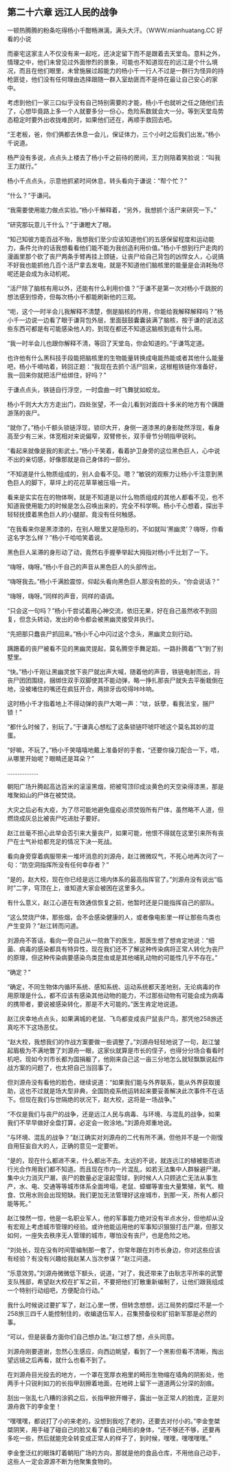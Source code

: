 ## 第二十六章 远江人民的战争
一顿热腾腾的粉条吃得杨小千酣畅淋漓，满头大汗。（WWW.mianhuatang.CC 好看的小说

而豪宅这家主人不仅没有来一起吃，还决定留下而不是跟着去天堂岛。意料之外，情理之中，他们未曾见过外面惨烈的景象，可能也不知道现在的远江是个什么境况，而且在他们眼里，未曾施展过超能力的杨小千一行人不过是一群行为怪异的持枪匪徒，他们没有任何理由选择跟随一群入室劫匪而不是待在最让自己安心的家中。

考虑到他们一家三口似乎没有自己特别需要的才能，杨小千也就听之任之随他们去了，心想毕竟路上多一个人就要多分一份心，危险系数就会大一分。等到天堂岛势态稳定时要外出收拢难民时，如果他们还在，再顺手救回去吧。

“王老板，爸，你们俩都去休息一会儿，保证体力，三个小时之后我们出发。”杨小千说道。

杨严没有多说，点点头上楼去了杨小千之前待的房间，王力则陪着笑脸说：“叫我王力就行。”

杨小千点点头，示意他抓紧时间休息，转头看向于谦说：“帮个忙？”

“什么？”于谦问。

“我需要使用能力做点实验。”杨小千解释着，“另外，我想抓个活尸来研究一下。”

“研究那玩意儿干什么？”于谦瞪大了眼。

“知己知彼方能百战不殆，我想我们至少应该知道他们的五感保留程度和运动能力，条件允许的话我想看看他们能不能为我创造利用价值。”杨小千想到行尸走肉的漫画里那个砍了丧尸两条手臂再挂上颈链，让丧尸给自己背包的凶悍女人，心说搞不好我也能抓他几百个活尸拿去发电，就是不知道他们脑核里的能量是会消耗殆尽呢还是会成为永动机呢。

“活尸除了脑核有用以外，还能有什么利用价值？”于谦不是第一次对杨小千跳脱的想法感到惊奇，但每次杨小千都能刷新他的三观。

“呃，这个一时半会儿我解释不清楚，倒是脑核的作用，你能给我解释解释吗？”杨小千一边说一边看了眼于谦背包外层，里面鼓鼓囊囊装满了脑核，按于谦的说法这些东西可都是有可能感染他人的，到现在都还不知道这脑核到底有什么用。

“我一时半会儿也跟你解释不清，等回了天堂岛，你会知道的。”于谦笃定道。

也许他有什么黑科技手段能把脑核里的生物能量转换成电能热能或者其他什么能量吧，杨小千嘀咕着，转回正题：“我现在去抓个活尸回来，这根粗铁链你准备好，我一回来你就把活尸给绑住，好吗？”

于谦点点头，铁链自行浮空，一时盘曲一时飞舞犹如蛟龙。

杨小千则大大方方走出门，四处张望，不一会儿看到对面四十多米的地方有个蹒跚游荡的丧尸。

“就你了。”杨小千额头锁链浮现，锁印大开，身侧一道漆黑的身影陡然浮现，看身高至少有三米，体宽相对来说偏窄，双臂修长，双手骨节分明指甲锐利。

“看起来就像是我的影武士。”杨小千笑着，看着护卫身旁的这位黑色巨人，心中说不出的亲切感，好像那就是自己身体的一部分。

“不知道是什么物质组成的，别人会看不见。嗯？”敏锐的观察力让杨小千注意到黑色巨人的脚下，草坪上的花花草草被压塌一片。

看来是实实在在的物体啊，就是不知道是以什么物质组成的其他人都看不见，也不知道我使用能力的时候是怎么召唤出来的，完全不科学啊。杨小千心想着，探出手轻轻抚摸着黑色巨人的小腿部，竟没有任何触感。

“在我看来你是黑漆漆的，在别人眼里又是隐形的，不如就叫‘黑幽灵’？嗨呀，你看这名字怎么样？”杨小千哈哈笑着说。

黑色巨人呆滞的身形动了动，竟然右手握拳举起大拇指对杨小千比划了一下。

“嗨呀，嗨呀。”杨小千自己的声音从黑色巨人的头部传出。

“嗨呀我去。”杨小千满脸震惊，仰起头看向黑色巨人那没有脸的头，“你会说话？”

“嗨呀，嗨呀。”同样的声音，同样的语调。

“只会这一句吗？”杨小千尝试着用心神交流，依旧无果，好在自己虽然收不到回复，但念头转动，发出的命令都会被黑幽灵接受并执行。

“先把那只蠢丧尸抓回来。”杨小千心中闪过这个念头，黑幽灵立刻行动。

蹒跚着的丧尸被看不见的黑幽灵提起，莫名腾空手舞足蹈，一路扑腾着“飞”到了别墅里。

“快。”杨小千刚让黑幽灵放下丧尸就出声大喊，随着他的声音，铁链电射而出，将丧尸团团围绕，捆绑住双手双脚使其不能动弹，略一挣扎那丧尸就失去平衡栽倒在地，没被堵住的嘴还在疯狂开合，两排牙齿咬得咔咔响。

这时杨小千才指着地上不得动弹的丧尸大喝一声：“呔，妖孽，看我法宝，捆尸锁！”

“都什么时候了，别玩了。”于谦真心想松了这条锁链吓唬吓唬这个莫名其妙的混蛋。

“好嘛，不玩了。”杨小千笑嘻嘻地戴上准备好的手套，“还要你操刀配合一下，唔，从哪里开始呢？眼睛还是耳朵？”

………………

朝阳广场升腾起高达百米的滚滚黑烟，把被穹顶印成淡黄色的天空染得漆黑，那是堆聚如山的尸体在被焚烧。

大灾之后必有大疫，为了尽可能地避免瘟疫必须焚毁所有尸体，虽然略不人道，但燃烧成灰总比被丧尸吃进肚子要好。

赵江丝毫不担心此举会否引来大量丧尸，如果可能，他恨不得就在这里引来所有丧尸在士气补给都充足的情况下决一死战。

看向身旁穿着病服带来一堆坏消息的刘源舟，赵江微微叹气，不死心地再次问了一句：“防空洞指挥所没有任何幸存者？”

“是的，赵大校，现在你已经是远江境内体系的最高指挥官了。”刘源舟没有说出“临时”二字，穹顶在上，谁知道大家会被困在这里多久。

有什么意义，赵江心道在有效通信恢复之前，他暂时还是只能指挥自己的部队。

“这么焚烧尸体，那些烟，会不会感染健康的人，或者像电影里一样让那些鸟类也产生变异？”赵江转而问道。

刘源舟不答话，看向一旁自己从一院救下的医生，那医生想了想肯定地说：“细菌、病毒的感染都具有特异性，现在我们还不了解这种传染病将正常人转化为丧尸的原理，但这种传染病要感染鸟类昆虫或是其他哺乳动物的可能性几乎不存在。”

“确定？”

“确定，不同生物体内循环系统、感知系统、运动系统都天差地别，无论病毒的作用原理是什么，都不应该有感染其他动物的能力，不过那些动物有可能会成为病毒的携带者，要说被感染转化，那是不大可能的。”医生肯定地说道。

赵江庆幸地点点头，如果满城的老鼠、飞鸟都变成丧尸鼠丧尸鸟，那凭他258旅还真吃不下这场恶仗。

“赵大校，我想我们的作战方案要做一些调整了。”刘源舟轻轻地说了一句，赵江皱起眉极为不满地瞥了刘源舟一眼，这家伙就算是市长的侄子，也得分分场合看看时机吧，现如今刘市长都为国捐躯了，他刚来自己这一亩三分地怎么就轻飘飘说起作战方案的问题了，也太把自己当回事了。

但刘源舟没有看他的脸色，继续说道：“如果我们能与外界联系，能从外界获取援助，这也不过就是场大型非典，全国防疫系统运转起来要妥善解决此次事件不在话下。但现在我们与世隔绝的状况下，赵大校，这将是一场战争。”

“不仅是我们与丧尸的战争，还是远江人民与病毒、与环境、与混乱的战争，如果我们不早早做好全盘打算，必定会一败涂地。”刘源舟郑重地说。

“与环境、混乱的战争？”赵江确实对刘源舟的二代有所不满，但他并不是一个刚愎自用狂妄自大的人，正确的意见一定要听。

“是的，现在什么都进不来，什么都出不去。太远的不说，就连远江的植被能否进行光合作用我们都不知道。而且现在市内一片混乱，如若无法集中人群躲避尸潮，集中火力消灭尸潮，丧尸的数量必定滚起雪球，到时候人人只顾逃亡无法从事生产，水、电、交通等等城市体系全面垮塌，老鼠、蟑螂等害虫大量繁殖，氧气、粮食、饮用水则会出现短缺。我们更加无法管理好这座城市，到那一天，所有人都只能等死。”

赵江悚然一惊，他是一名职业军人，他的军事能力绝对没有半点水分，但他却从没有宏观上考虑城市管理的经验。或许他能运用他的军事知识狠狠打击尸潮，但那又如何，一座失去秩序无人管理的城市，哪怕没有丧尸，也是危险之地。

“刘处长，现在没有时间管编制那一套了，你常年跟在刘市长身边，你对这些应该有经验？有没有兴趣给我赵某人当次参谋？”赵江问道。

“乐意效劳。”刘源舟微微低下额头，说道，“对了，我还带来了由耿志平所率的武警支队残部，希望赵大校在扩军之前，不要把他们打散重新编制了，让他们跟我组成一个特别行动组吧，方便配合行动。”

我什么时候说过要扩军了，赵江心里一愣，但转念想想，远江局势的糜烂不是一个258旅三四千人能控制住的，收编退伍军人，召集预备役和扩招新军那是必然的事。

“可以，但是装备方面你们自己想办法。”赵江想了想，点头同意。

刘源舟刚要道谢，忽然心生感应，向西边眺望，看到了一个黑影但看不清晰，掏出望远镜之后再看，就什么也看不到了。

在刘源舟目光投去的地方，一个罩在宽厚衣袍里的畸形生物缩在墙角的阴影处，他两手十只锐利如刀的长指甲刮擦着地面，在地砖上留下一道道两公分深的刮痕。

刮出一张乱七八糟的涂鸦之后，长指甲掀开帽子，露出一张正常人的脸庞，正是刘源舟救下的李金奎！

“嘿嘿嘿，都说打了小的来老的，没想到我吃了老的，还要去对付小的。”李金奎桀桀阴笑，用手碰了碰自己的脸又看了看自己畸形的身体，“还不够还不够，还要再多吃一些，然后就能完全转变成正常人的样子了，到时候，嘿嘿，嘿嘿嘿嘿。”

李金奎泛红的眼珠盯着朝阳广场的方向，那就是他的食品仓库，不用他自己动手，这些人一定会源源不断为他聚集食物的。

